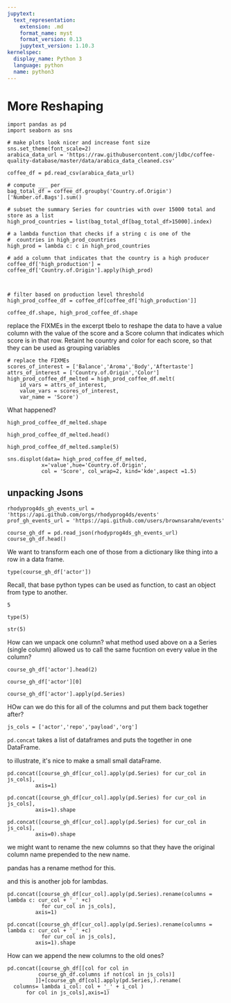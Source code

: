 ```yaml
---
jupytext:
  text_representation:
    extension: .md
    format_name: myst
    format_version: 0.13
    jupytext_version: 1.10.3
kernelspec:
  display_name: Python 3
  language: python
  name: python3
---
```


# More Reshaping

```{code-cell} ipython3
import pandas as pd
import seaborn as sns

# make plots look nicer and increase font size
sns.set_theme(font_scale=2)
arabica_data_url = 'https://raw.githubusercontent.com/jldbc/coffee-quality-database/master/data/arabica_data_cleaned.csv'

coffee_df = pd.read_csv(arabica_data_url)

# compute ___ per ___
bag_total_df = coffee_df.groupby('Country.of.Origin')['Number.of.Bags'].sum()

# subset the summary Series for countries with over 15000 total and store as a list
high_prod_countries = list(bag_total_df[bag_total_df>15000].index)

# a lambda function that checks if a string c is one of the
#  countries in high_prod_countries
high_prod = lambda c: c in high_prod_countries

# add a column that indicates that the country is a high producer
coffee_df['high_production'] = coffee_df['Country.of.Origin'].apply(high_prod)



# filter based on production level threshold
high_prod_coffee_df = coffee_df[coffee_df['high_production']]
```

```{code-cell} ipython3
coffee_df.shape, high_prod_coffee_df.shape
```


replace the FIXMEs in the excerpt tbelo to
reshape the data to have a value column with the value of the score
and a Score column that indicates which score is in that
row. Retaint he country and color for each score, so that they can be used
as grouping variables

```{code-cell} ipython3
# replace the FIXMEs
scores_of_interest = ['Balance','Aroma','Body','Aftertaste']
attrs_of_interest = ['Country.of.Origin','Color']
high_prod_coffee_df_melted = high_prod_coffee_df.melt(
    id_vars = attrs_of_interest,
    value_vars = scores_of_interest,
    var_name = 'Score')
```

What happened?
```{code-cell} ipython3
high_prod_coffee_df_melted.shape
```


```{code-cell} ipython3
high_prod_coffee_df_melted.head()
```

```{code-cell} ipython3
high_prod_coffee_df_melted.sample(5)
```

```{code-cell} ipython3
sns.displot(data= high_prod_coffee_df_melted,
           x='value',hue='Country.of.Origin',
           col = 'Score', col_wrap=2, kind='kde',aspect =1.5)
```

## unpacking Jsons

```{code-cell} ipython3
rhodyprog4ds_gh_events_url = 'https://api.github.com/orgs/rhodyprog4ds/events'
prof_gh_events_url = 'https://api.github.com/users/brownsarahm/events'
```

```{code-cell} ipython3
course_gh_df = pd.read_json(rhodyprog4ds_gh_events_url)
course_gh_df.head()
```
We want to transform each one of those from a dictionary like thing into a
row in a data frame.

```{code-cell} ipython3
type(course_gh_df['actor'])
```

Recall, that base python types can be used as function, to cast an object from
type to another.
```{code-cell} ipython3
5
```

```{code-cell} ipython3
type(5)
```

```{code-cell} ipython3
str(5)
```

How can we unpack one column?
what method used above on a a Series (single column) allowed us to call the same
fucntion on every value in the column?
```{code-cell} ipython3
course_gh_df['actor'].head(2)
```

```{code-cell} ipython3
course_gh_df['actor'][0]
```

```{code-cell} ipython3
course_gh_df['actor'].apply(pd.Series)
```

HOw can we do this for all of the columns and put them back together after?

```{code-cell} ipython3
js_cols = ['actor','repo','payload','org']
```


`pd.concat` takes a list of dataframes and puts the together in one DataFrame.

to illustrate, it's nice to make a small small dataFrame.

```{code-cell} ipython3
pd.concat([course_gh_df[cur_col].apply(pd.Series) for cur_col in js_cols],
         axis=1)
```

```{code-cell} ipython3
pd.concat([course_gh_df[cur_col].apply(pd.Series) for cur_col in js_cols],
         axis=1).shape
```

```{code-cell} ipython3
pd.concat([course_gh_df[cur_col].apply(pd.Series) for cur_col in js_cols],
         axis=0).shape
```

we might want to rename the new columns so that they have the original column
name prepended to the new name.

pandas has a rename method for this.

and this is another job for lambdas.
```{code-cell} ipython3
pd.concat([course_gh_df[cur_col].apply(pd.Series).rename(columns = lambda c: cur_col + '_' +c)
           for cur_col in js_cols],
         axis=1)
```

```{code-cell} ipython3
pd.concat([course_gh_df[cur_col].apply(pd.Series).rename(columns = lambda c: cur_col + '_' +c)
           for cur_col in js_cols],
         axis=1).shape
```

How can we append the new columns to the old ones?
```{code-cell} ipython3
pd.concat([course_gh_df[[col for col in
          course_gh_df.columns if not(col in js_cols)]
         ]]+[course_gh_df[col].apply(pd.Series,).rename(
  columns= lambda i_col: col + '_' + i_col )
      for col in js_cols],axis=1)
```

```{code-cell} ipython3

```

